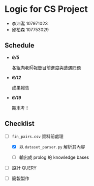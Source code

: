 # Logic for CS Project

- 李沛潔 107971023
- 邱柏森 107753029

## Schedule

- ***6/5***

	各組向老師報告目前進度與遭遇問題

- ***6/12***

	成果報告

- ***6/19***

	期末考！

## Checklist

- [ ] `fin_pairs.csv` 資料前處理

	- [x] 以 `dataset_parser.py` 解析其內容

	- [ ] 輸出成 prolog 的 knowledge bases

- [ ] 設計 QUERY

- [ ] 簡報製作
